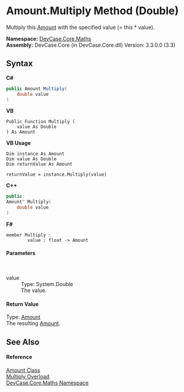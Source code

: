 # Amount.Multiply Method (Double)
 

Multiply this <a href="T_DevCase_Core_Maths_Amount">Amount</a> with the specified value (= this * value).

**Namespace:**&nbsp;<a href="N_DevCase_Core_Maths">DevCase.Core.Maths</a><br />**Assembly:**&nbsp;DevCase.Core (in DevCase.Core.dll) Version: 3.3.0.0 (3.3)

## Syntax

**C#**<br />
``` C#
public Amount Multiply(
	double value
)
```

**VB**<br />
``` VB
Public Function Multiply ( 
	value As Double
) As Amount
```

**VB Usage**<br />
``` VB Usage
Dim instance As Amount
Dim value As Double
Dim returnValue As Amount

returnValue = instance.Multiply(value)
```

**C++**<br />
``` C++
public:
Amount^ Multiply(
	double value
)
```

**F#**<br />
``` F#
member Multiply : 
        value : float -> Amount 

```


#### Parameters
&nbsp;<dl><dt>value</dt><dd>Type: System.Double<br />The value.</dd></dl>

#### Return Value
Type: <a href="T_DevCase_Core_Maths_Amount">Amount</a><br />The resulting <a href="T_DevCase_Core_Maths_Amount">Amount</a>.

## See Also


#### Reference
<a href="T_DevCase_Core_Maths_Amount">Amount Class</a><br /><a href="Overload_DevCase_Core_Maths_Amount_Multiply">Multiply Overload</a><br /><a href="N_DevCase_Core_Maths">DevCase.Core.Maths Namespace</a><br />